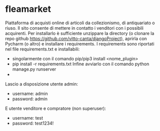 # fleamarket

Piattaforma di acquisti online di articoli da collezionismo, di antiquariato o riuso. Il sito consente di mettere in contatto i venditori con i possibili acquirenti.
Per installarlo è sufficiente unzippare la directory (o clonare la repo github https://github.com/vitto-canta/djangoProject), aprirla con Pycharm (o altro) e installare i requirements.
I requirements sono riportati nel file requirements.txt e installabili:
- singolarmente con il comando pip/pip3 install <nome_plugin>
- pip install -r requirements.txt
Infine avviarlo con il comando python manage.py runserver
- 
Lascio a disposizione utente admin:
- username: admin
- password: admin

E utente venditore e compratore (non superuser):
- username: test
- password: test1234!